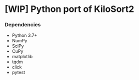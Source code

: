 # [WIP] Python port of KiloSort2

### Dependencies

* Python 3.7+
* NumPy
* SciPy
* CuPy
* matplotlib
* tqdm
* click
* pytest
